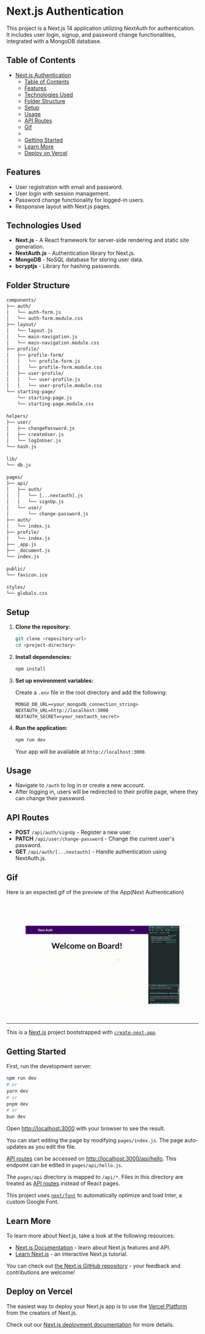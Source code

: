 # Next.js Authentication

This project is a Next.js 14 application utilizing NextAuth for authentication. It includes user login, signup, and password change functionalities, integrated with a MongoDB database.

## Table of Contents

- [Next.js Authentication](#nextjs-authentication)
  - [Table of Contents](#table-of-contents)
  - [Features](#features)
  - [Technologies Used](#technologies-used)
  - [Folder Structure](#folder-structure)
  - [Setup](#setup)
  - [Usage](#usage)
  - [API Routes](#api-routes)
  - [Gif](#gif)
  - [](#)
  - [Getting Started](#getting-started)
  - [Learn More](#learn-more)
  - [Deploy on Vercel](#deploy-on-vercel)

## Features

- User registration with email and password.
- User login with session management.
- Password change functionality for logged-in users.
- Responsive layout with Next.js pages.

## Technologies Used

- **Next.js** - A React framework for server-side rendering and static site generation.
- **NextAuth.js** - Authentication library for Next.js.
- **MongoDB** - NoSQL database for storing user data.
- **bcryptjs** - Library for hashing passwords.

## Folder Structure

```plaintext
components/
├── auth/
│   └── auth-form.js
│   └── auth-form.module.css
├── layout/
│   └── layout.js
│   └── main-navigation.js
│   └── main-navigation.module.css
├── profile/
│   ├── profile-form/
│   │   └── profile-form.js
│   │   └── profile-form.module.css
│   ├── user-profile/
│   │   └── user-profile.js
│   │   └── user-profile.module.css
└── starting-page/
    └── starting-page.js
    └── starting-page.module.css

helpers/
├── user/
│   ├── changePassword.js
│   ├── createUser.js
│   └── logInUser.js
└── hash.js

lib/
└── db.js

pages/
├── api/
│   ├── auth/
│   │   └── [...nextauth].js
│   │   └── signUp.js
│   └── user/
│       └── change-password.js
├── auth/
│   └── index.js
├── profile/
│   └── index.js
├── _app.js
├── _document.js
└── index.js

public/
└── favicon.ico

styles/
└── globals.css
```

## Setup

1. **Clone the repository:**

   ```bash
   git clone <repository-url>
   cd <project-directory>
   ```

2. **Install dependencies:**

   ```bash
   npm install
   ```

3. **Set up environment variables:**

   Create a `.env` file in the root directory and add the following:

   ```plaintext
   MONGO_DB_URL=<your_mongodb_connection_string>
   NEXTAUTH_URL=http://localhost:3000
   NEXTAUTH_SECRET=<your_nextauth_secret>
   ```

4. **Run the application:**

   ```bash
   npm run dev
   ```

   Your app will be available at `http://localhost:3000`.

## Usage

- Navigate to `/auth` to log in or create a new account.
- After logging in, users will be redirected to their profile page, where they can change their password.

## API Routes

- **POST** `/api/auth/signUp` - Register a new user.
- **PATCH** `/api/user/change-password` - Change the current user's password.
- **GET** `/api/auth/[...nextauth]` - Handle authentication using NextAuth.js.

## Gif

Here is an expected gif of the preview of the App(Next Authentication)

## ![Next Authentication gif](./public/next-authentication.gif)

---

This is a [Next.js](https://nextjs.org/) project bootstrapped with [`create-next-app`](https://github.com/vercel/next.js/tree/canary/packages/create-next-app).

## Getting Started

First, run the development server:

```bash
npm run dev
# or
yarn dev
# or
pnpm dev
# or
bun dev
```

Open [http://localhost:3000](http://localhost:3000) with your browser to see the result.

You can start editing the page by modifying `pages/index.js`. The page auto-updates as you edit the file.

[API routes](https://nextjs.org/docs/api-routes/introduction) can be accessed on [http://localhost:3000/api/hello](http://localhost:3000/api/hello). This endpoint can be edited in `pages/api/hello.js`.

The `pages/api` directory is mapped to `/api/*`. Files in this directory are treated as [API routes](https://nextjs.org/docs/api-routes/introduction) instead of React pages.

This project uses [`next/font`](https://nextjs.org/docs/basic-features/font-optimization) to automatically optimize and load Inter, a custom Google Font.

## Learn More

To learn more about Next.js, take a look at the following resources:

- [Next.js Documentation](https://nextjs.org/docs) - learn about Next.js features and API.
- [Learn Next.js](https://nextjs.org/learn) - an interactive Next.js tutorial.

You can check out [the Next.js GitHub repository](https://github.com/vercel/next.js/) - your feedback and contributions are welcome!

## Deploy on Vercel

The easiest way to deploy your Next.js app is to use the [Vercel Platform](https://vercel.com/new?utm_medium=default-template&filter=next.js&utm_source=create-next-app&utm_campaign=create-next-app-readme) from the creators of Next.js.

Check out our [Next.js deployment documentation](https://nextjs.org/docs/deployment) for more details.
